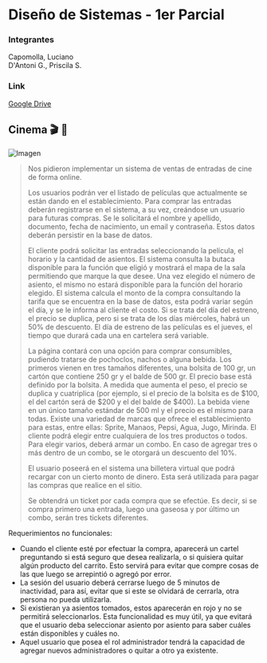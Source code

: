 # Diseño de Sistemas - 1er Parcial

### Integrantes
Capomolla, Luciano\
D'Antoni G., Priscila S.

### Link
[Google Drive](https://drive.google.com/drive/u/1/folders/1LmEufCj5gzect8zBlHH6bKDe1CgIHYDt)

## Cinema :clapper: :popcorn:

![Imagen](https://cooltivarte.com/portal/wp-content/uploads/2020/08/por-que-se-comen-palomitas-en-el-cine-en-vez-de-otros-039-snacks-039.jpg)

>Nos pidieron implementar un sistema de ventas de entradas de cine de forma online. 
>
>Los usuarios podrán ver el listado de películas que actualmente se están dando en el establecimiento. Para comprar las entradas deberán registrarse en el sistema, a su vez, creándose un usuario para futuras compras. Se le solicitará el nombre y apellido, documento, fecha de nacimiento, un email y contraseña. Estos datos deberán persistir en la base de datos.
>
>El cliente podrá solicitar las entradas seleccionando la película, el horario y la cantidad de asientos. El sistema consulta la butaca disponible para la función que eligió y mostrará el mapa de la sala permitiendo que marque la que desee. Una vez elegido el número de asiento, el mismo no estará disponible para la función del horario elegido.
>El sistema calcula el monto de la compra consultando la tarifa que se encuentra en la base de datos, esta podrá variar según el día, y se le informa al cliente el costo. Si se trata del día del estreno, el precio se duplica, pero si se trata de los días miércoles, habrá un 50% de descuento. 
>El día de estreno de las películas es el jueves, el tiempo que durará cada una en cartelera será variable.
>
>La página contará con una opción para comprar consumibles, pudiendo tratarse de pochoclos, nachos o alguna bebida. Los primeros vienen en tres tamaños diferentes, una bolsita de 100 gr, un cartón que contiene 250 gr y el balde de 500 gr. El precio base está definido por la bolsita. A medida que aumenta el peso, el precio se duplica y cuatriplica (por ejemplo, si el precio de la bolsita es de $100, el del cartón será de $200 y el del balde de $400). La bebida viene en un único tamaño estándar de 500 ml y el precio es el mismo para todas. Existe una variedad de marcas que ofrece el establecimiento para estas, entre ellas: Sprite, Manaos, Pepsi, Agua, Jugo, Mirinda.
>El cliente podrá elegir entre cualquiera de los tres productos o todos. Para elegir varios, deberá armar un combo. En caso de agregar tres o más dentro de un combo, se le otorgará un descuento del 10%.
>
>El usuario poseerá en el sistema una billetera virtual que podrá recargar con un cierto monto de dinero. Esta será utilizada para pagar las compras que realice en el sitio.
>
>Se obtendrá un ticket por cada compra que se efectúe. Es decir, si se compra primero una entrada, luego una gaseosa y por último un combo, serán tres tickets diferentes.

Requerimientos no funcionales:
- Cuando el cliente esté por efectuar la compra, aparecerá un cartel preguntando si está seguro que desea realizarla, o si quisiera quitar algún producto del carrito. Esto servirá para evitar que compre cosas de las que luego se arrepintió o agregó por error.
- La sesión del usuario deberá cerrarse luego de 5 minutos de inactividad, para así, evitar que si este se olvidará de cerrarla, otra persona no pueda utilizarla.
- Si existieran ya asientos tomados, estos aparecerán en rojo y no se permitirá seleccionarlos. Esta funcionalidad es muy útil, ya que evitará que el usuario deba seleccionar asiento por asiento para saber cuáles están disponibles y cuáles no.
- Aquel usuario que posea el rol administrador tendrá la capacidad de agregar nuevos administradores o quitar a otro ya existente.
